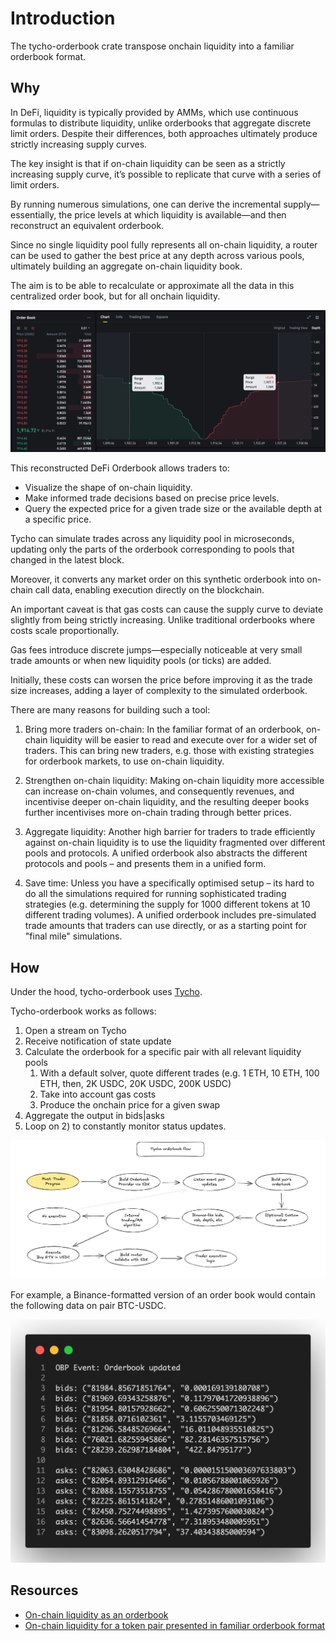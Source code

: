 # Introduction

The tycho-orderbook crate transpose onchain liquidity into a familiar orderbook format.

## Why 

In DeFi, liquidity is typically provided by AMMs, which use continuous formulas to distribute liquidity, unlike orderbooks that aggregate discrete limit orders. Despite their differences, both approaches ultimately produce strictly increasing supply curves.

The key insight is that if on-chain liquidity can be seen as a strictly increasing supply curve, it’s possible to replicate that curve with a series of limit orders.

By running numerous simulations, one can derive the incremental supply—essentially, the price levels at which liquidity is available—and then reconstruct an equivalent orderbook.

Since no single liquidity pool fully represents all on-chain liquidity, a router can be used to gather the best price at any depth across various pools, ultimately building an aggregate on-chain liquidity book.

The aim is to be able to recalculate or approximate all the data in this centralized order book, but for all onchain liquidity.

<img src="img/orderbook.png" alt="Description" width="800"/>

This reconstructed DeFi Orderbook allows traders to:
- Visualize the shape of on-chain liquidity.
- Make informed trade decisions based on precise price levels.
- Query the expected price for a given trade size or the available depth at a specific price.

Tycho can simulate trades across any liquidity pool in microseconds, updating only the parts of the orderbook corresponding to pools that changed in the latest block.

Moreover, it converts any market order on this synthetic orderbook into on-chain call data, enabling execution directly on the blockchain.

An important caveat is that gas costs can cause the supply curve to deviate slightly from being strictly increasing. Unlike traditional orderbooks where costs scale proportionally.

Gas fees introduce discrete jumps—especially noticeable at very small trade amounts or when new liquidity pools (or ticks) are added.

Initially, these costs can worsen the price before improving it as the trade size increases, adding a layer of complexity to the simulated orderbook.

There are many reasons for building such a tool:

1. Bring more traders on-chain: In the familiar format of an orderbook, on-chain liquidity will be easier to read and execute over for a wider set of traders. This can bring new traders, e.g. those with existing strategies for orderbook markets, to use on-chain liquidity.

2. Strengthen on-chain liquidity: Making on-chain liquidity more accessible can increase on-chain volumes, and consequently revenues, and incentivise deeper on-chain liquidity, and the resulting deeper books further incentivises more on-chain trading through better prices.

3. Aggregate liquidity: Another high barrier for traders to trade efficiently against on-chain liquidity is to use the liquidity fragmented over different pools and protocols. A unified orderbook also abstracts the different protocols and pools – and presents them in a unified form.

4. Save time: Unless you have a specifically optimised setup – its hard to do all the simulations required for running sophisticated trading strategies (e.g. determining the supply for 1000 different tokens at 10 different trading volumes). A unified orderbook includes pre-simulated trade amounts that traders can use directly, or as a starting point for "final mile" simulations.

## How 

Under the hood, tycho-orderbook uses [Tycho](https://docs.propellerheads.xyz/tycho).

Tycho-orderbook works as follows:
1. Open a stream on Tycho
2. Receive notification of state update
3. Calculate the orderbook for a specific pair with all relevant liquidity pools
   1. With a default solver, quote different trades (e.g. 1 ETH, 10 ETH, 100 ETH, then, 2K USDC, 20K USDC, 200K USDC)
   2. Take into account gas costs
   3. Produce the onchain price for a given swap
4. Aggregate the output in bids|asks
5. Loop on 2) to constantly monitor status updates.


![Image](img/escalidraw.flow.png)

For example, a Binance-formatted version of an order book would contain the following data on pair BTC-USDC.

![Image](img/bidask.list.png)


## Resources

- [On-chain liquidity as an orderbook](https://www.propellerheads.xyz/blog/amm-liquidity-as-an-orderbook)
- [On-chain liquidity for a token pair presented in familiar orderbook format](https://github.com/propeller-heads/tycho-x/blob/main/TAP-2.md)